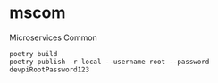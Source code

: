 # mscom
Microservices Common 

```shell
poetry build
poetry publish -r local --username root --password devpiRootPassword123 
```
